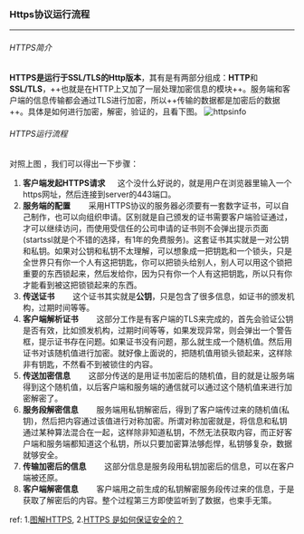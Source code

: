 ### Https协议运行流程

***

###### HTTPS简介
**HTTPS是运行于SSL/TLS的Http版本**，其有是有两部分组成：**HTTP**和**SSL/TLS**，++也就是在HTTP上又加了一层处理加密信息的模块++。服务端和客户端的信息传输都会通过TLS进行加密，所以++传输的数据都是加密后的数据++。具体是如何进行加密，解密，验证的，且看下图。
![httpsinfo](http://images.cnblogs.com/cnblogs_com/prayjourney/1041349/o_httpsinfo.png)



###### HTTPS运行流程
对照上图 ，我们可以得出一下步骤：

1. **客户端发起HTTPS请求**
　  这个没什么好说的，就是用户在浏览器里输入一个https网址，然后连接到server的443端口。
2. **服务端的配置**
　　采用HTTPS协议的服务器必须要有一套数字证书，可以自己制作，也可以向组织申请。区别就是自己颁发的证书需要客户端验证通过，才可以继续访问，而使用受信任的公司申请的证书则不会弹出提示页面(startssl就是个不错的选择，有1年的免费服务)。这套证书其实就是一对公钥和私钥。如果对公钥和私钥不太理解，可以想象成一把钥匙和一个锁头，只是全世界只有你一个人有这把钥匙，你可以把锁头给别人，别人可以用这个锁把重要的东西锁起来，然后发给你，因为只有你一个人有这把钥匙，所以只有你才能看到被这把锁锁起来的东西。
3. **传送证书**
　　这个证书其实就是**公钥**，只是包含了很多信息，如证书的颁发机构，过期时间等等。
4. **客户端解析证书**
　　这部分工作是有客户端的TLS来完成的，首先会验证公钥是否有效，比如颁发机构，过期时间等等，如果发现异常，则会弹出一个警告框，提示证书存在问题。如果证书没有问题，那么就生成一个随机值。然后用证书对该随机值进行加密。就好像上面说的，把随机值用锁头锁起来，这样除非有钥匙，不然看不到被锁住的内容。
5. **传送加密信息**
　　这部分传送的是用证书加密后的随机值，目的就是让服务端得到这个随机值，以后客户端和服务端的通信就可以通过这个随机值来进行加密解密了。
6. **服务段解密信息**
　　服务端用私钥解密后，得到了客户端传过来的随机值(私钥)，然后把内容通过该值进行对称加密。所谓对称加密就是，将信息和私钥通过某种算法混合在一起，这样除非知道私钥，不然无法获取内容，而正好客户端和服务端都知道这个私钥，所以只要加密算法够彪悍，私钥够复杂，数据就够安全。
7. **传输加密后的信息**
　　这部分信息是服务段用私钥加密后的信息，可以在客户端被还原。
8. **客户端解密信息**
　　客户端用之前生成的私钥解密服务段传过来的信息，于是获取了解密后的内容。整个过程第三方即使监听到了数据，也束手无策。

ref:
1.[图解HTTPS](http://www.admin5.com/article/20150523/600105.shtml), 2.[HTTPS 是如何保证安全的？](http://www.jianshu.com/p/b894a7e1c779)